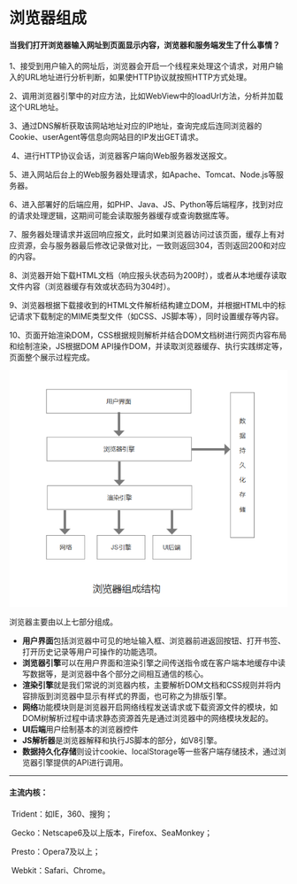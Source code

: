 # 浏览器组成

#### 当我们打开浏览器输入网址到页面显示内容，浏览器和服务端发生了什么事情？

​	1、接受到用户输入的网址后，浏览器会开启一个线程来处理这个请求，对用户输入的URL地址进行分析判断，如果使HTTP协议就按照HTTP方式处理。

​	2、调用浏览器引擎中的对应方法，比如WebView中的loadUrl方法，分析并加载这个URL地址。

​	3、通过DNS解析获取该网站地址对应的IP地址，查询完成后连同浏览器的Cookie、userAgent等信息向网站目的IP发出GET请求。

​	4、进行HTTP协议会话，浏览器客户端向Web服务器发送报文。

​	5、进入网站后台上的Web服务器处理请求，如Apache、Tomcat、Node.js等服务器。

​	6、进入部署好的后端应用，如PHP、Java、JS、Python等后端程序，找到对应的请求处理逻辑，这期间可能会读取服务器缓存或查询数据库等。

​	7、服务器处理请求并返回响应报文，此时如果浏览器访问过该页面，缓存上有对应资源，会与服务器最后修改记录做对比，一致则返回304，否则返回200和对应的内容。

​	8、浏览器开始下载HTML文档（响应报头状态码为200时），或者从本地缓存读取文件内容（浏览器缓存有效或状态码为304时）。

​	9、浏览器根据下载接收到的HTML文件解析结构建立DOM，并根据HTML中的标记请求下载制定的MIME类型文件（如CSS、JS脚本等），同时设置缓存等内容。

​	10、页面开始渲染DOM，CSS根据规则解析并结合DOM文档树进行网页内容布局和绘制渲染，JS根据DOM API操作DOM，并读取浏览器缓存、执行实践绑定等，页面整个展示过程完成。

![浏览器组成结构](images\浏览器组成结构图.png)

浏览器主要由以上七部分组成。

- **用户界面**包括浏览器中可见的地址输入框、浏览器前进返回按钮、打开书签、打开历史记录等用户可操作的功能选项。
- **浏览器引擎**可以在用户界面和渲染引擎之间传送指令或在客户端本地缓存中读写数据等，是浏览器中各个部分之间相互通信的核心。
- **渲染引擎**就是我们常说的浏览器内核，主要解析DOM文档和CSS规则并将内容排版到浏览器中显示有样式的界面，也可称之为排版引擎。
- **网络**功能模块则是浏览器开启网络线程发送请求或下载资源文件的模块，如DOM树解析过程中请求静态资源首先是通过浏览器中的网络模块发起的。
- **UI后端**用户绘制基本的浏览器控件
- **JS解析器**是浏览器解释和执行JS脚本的部分，如V8引擎。
- **数据持久化存储**则设计cookie、localStorage等一些客户端存储技术，通过浏览器引擎提供的API进行调用。

------

#### 主流内核：

​	Trident：如IE，360、搜狗；

​	Gecko：Netscape6及以上版本，Firefox、SeaMonkey；

​	Presto：Opera7及以上；

​	Webkit：Safari、Chrome。